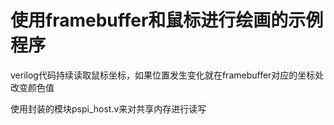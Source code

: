 # 使用framebuffer和鼠标进行绘画的示例程序

verilog代码持续读取鼠标坐标，如果位置发生变化就在framebuffer对应的坐标处改变颜色值

使用封装的模块pspi_host.v来对共享内存进行读写